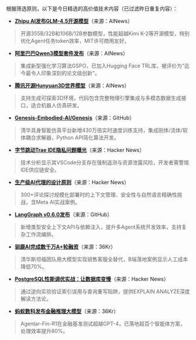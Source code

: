 根据筛选原则，以下是今日精选的高价值技术内容（已过滤昨日重复内容）：

- **[Zhipu AI发布GLM-4.5开源模型](https://z.ai/blog/glm-4.5)**（来源：AINews）  
> 开源355B/32B和106B/12B参数模型，性能超越Kimi K-2等开源模型，特别优化Agent任务token效率，MIT许可商用友好。

- **[阿里巴巴Qwen3模型套件发布](https://twitter.com/Alibaba_Qwen/status/1949412072942612873)**（来源：AINews）  
> 集成新型强化学习算法GSPO，已加入Hugging Face TRL库，被评价为"迄今最令人印象深刻的论文级创新"。

- **[腾讯开源Hunyuan3D世界模型](https://twitter.com/scaling01/status/1949300037051134245)**（来源：AINews）  
> 支持生成可探索3D环境，代码包含完整物理引擎集成与多模态数据生成接口，适合机器人仿真研发。

- **[Genesis-Embodied-AI/Genesis](https://github.com/Genesis-Embodied-AI/Genesis)**（来源：GitHub）  
> 清华具身智能仿真平台新增430万倍实时速度训练支持，集成刚体/流体/软体耦合求解器，Python API简化算法开发。

- **[字节跳动Trae IDE隐私问题曝光](https://news.ycombinator.com/item?id=44703164)**（来源：Hacker News）  
> 技术分析显示其VSCode分支存在强制遥测与资源泄露风险，开发者需警惕IDE供应链安全。

- **[生产级AI代理的设计原则](https://news.ycombinator.com/item?id=44712315)**（来源：Hacker News）  
> 300+评论探讨规模化部署时的上下文管理、安全性与自然语言精确性挑战，含Meta AI实战案例。

- **[LangGraph v0.6.0发布](https://twitter.com/LangChainAI/status/1949860132642320624)**（来源：GitHub）  
> 新增类型安全上下文API与依赖注入，提升多Agent系统开发效率，支持复杂工作流编排。

- **[驯鹿AI完成数千万A+轮融资](https://36kr.com/p/3399386047285383)**（来源：36Kr）  
> 清华斯坦福团队用大模型实现销售客服全替代，B端落地案例显示人工成本降低70%。

- **[PostgreSQL性能调优实战：让数据库变慢](https://news.ycombinator.com/item?id=44704736)**（来源：Hacker News）  
> 通过逆向实验验证索引误用与查询重写陷阱，提供EXPLAIN ANALYZE深度解读方法论。

- **[蚂蚁数科发布金融推理大模型](https://36kr.com/p/3399827527141764)**（来源：36Kr）  
> Agentar-Fin-R1在金融基准测试超越GPT-4，已落地超百个智能体方案，处理效率提升80%。
